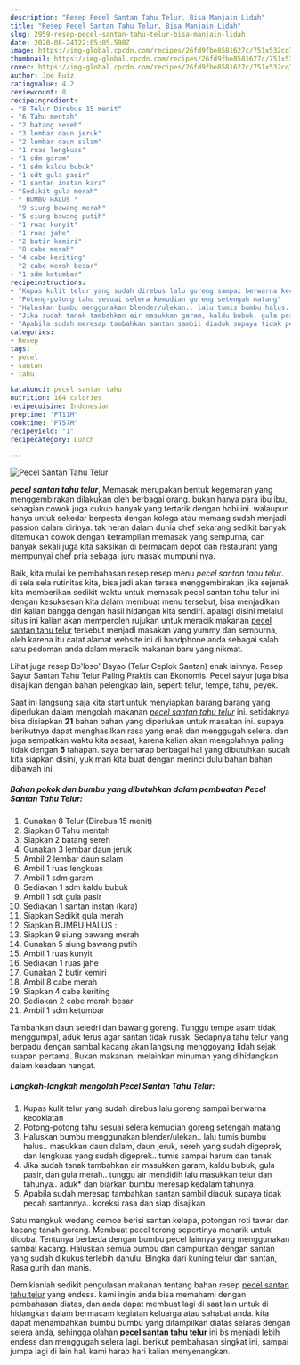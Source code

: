 ```yaml
---
description: "Resep Pecel Santan Tahu Telur, Bisa Manjain Lidah"
title: "Resep Pecel Santan Tahu Telur, Bisa Manjain Lidah"
slug: 2959-resep-pecel-santan-tahu-telur-bisa-manjain-lidah
date: 2020-08-24T22:05:05.598Z
image: https://img-global.cpcdn.com/recipes/26fd9fbe8581627c/751x532cq70/pecel-santan-tahu-telur-foto-resep-utama.jpg
thumbnail: https://img-global.cpcdn.com/recipes/26fd9fbe8581627c/751x532cq70/pecel-santan-tahu-telur-foto-resep-utama.jpg
cover: https://img-global.cpcdn.com/recipes/26fd9fbe8581627c/751x532cq70/pecel-santan-tahu-telur-foto-resep-utama.jpg
author: Joe Ruiz
ratingvalue: 4.2
reviewcount: 8
recipeingredient:
- "8 Telur Direbus 15 menit"
- "6 Tahu mentah"
- "2 batang sereh"
- "3 lembar daun jeruk"
- "2 lembar daun salam"
- "1 ruas lengkuas"
- "1 sdm garam"
- "1 sdm kaldu bubuk"
- "1 sdt gula pasir"
- "1 santan instan kara"
- "Sedikit gula merah"
- " BUMBU HALUS "
- "9 siung bawang merah"
- "5 siung bawang putih"
- "1 ruas kunyit"
- "1 ruas jahe"
- "2 butir kemiri"
- "8 cabe merah"
- "4 cabe keriting"
- "2 cabe merah besar"
- "1 sdm ketumbar"
recipeinstructions:
- "Kupas kulit telur yang sudah direbus lalu goreng sampai berwarna kecoklatan"
- "Potong-potong tahu sesuai selera kemudian goreng setengah matang"
- "Haluskan bumbu menggunakan blender/ulekan.. lalu tumis bumbu halus.. masukkan daun dalam, daun jeruk, sereh yang sudah digeprek, dan lengkuas yang sudah digeprek.. tumis sampai harum dan tanak"
- "Jika sudah tanak tambahkan air masukkan garam, kaldu bubuk, gula pasir, dan gula merah.. tunggu air mendidih lalu masukkan telur dan tahunya.. aduk* dan biarkan bumbu meresap kedalam tahunya."
- "Apabila sudah meresap tambahkan santan sambil diaduk supaya tidak pecah santannya.. koreksi rasa dan siap disajikan"
categories:
- Resep
tags:
- pecel
- santan
- tahu

katakunci: pecel santan tahu 
nutrition: 164 calories
recipecuisine: Indonesian
preptime: "PT11M"
cooktime: "PT57M"
recipeyield: "1"
recipecategory: Lunch

---
```



![Pecel Santan Tahu Telur](https://img-global.cpcdn.com/recipes/26fd9fbe8581627c/751x532cq70/pecel-santan-tahu-telur-foto-resep-utama.jpg)

<b><i>pecel santan tahu telur</i></b>, Memasak merupakan bentuk kegemaran yang menggembirakan dilakukan oleh berbagai orang. bukan hanya para ibu ibu, sebagian cowok juga cukup banyak yang tertarik dengan hobi ini. walaupun hanya untuk sekedar berpesta dengan kolega atau memang sudah menjadi passion dalam dirinya. tak heran dalam dunia chef sekarang sedikit banyak ditemukan cowok dengan ketrampilan memasak yang sempurna, dan banyak sekali juga kita saksikan di bermacam depot dan restaurant yang mempunyai chef pria sebagai juru masak mumpuni nya.

Baik, kita mulai ke pembahasan resep resep menu <i>pecel santan tahu telur</i>. di sela sela rutinitas kita, bisa jadi akan terasa menggembirakan jika sejenak kita memberikan sedikit waktu untuk memasak pecel santan tahu telur ini. dengan kesuksesan kita dalam membuat menu tersebut, bisa menjadikan diri kalian bangga dengan hasil hidangan kita sendiri. apalagi disini melalui situs ini kalian akan memperoleh rujukan untuk meracik makanan <u>pecel santan tahu telur</u> tersebut menjadi masakan yang yummy dan sempurna, oleh karena itu catat alamat website ini di handphone anda sebagai salah satu pedoman anda dalam meracik makanan baru yang nikmat.

Lihat juga resep Bo&#39;loso&#39; Bayao (Telur Ceplok Santan) enak lainnya. Resep Sayur Santan Tahu Telur Paling Praktis dan Ekonomis. Pecel sayur juga bisa disajikan dengan bahan pelengkap lain, seperti telur, tempe, tahu, peyek.


Saat ini langsung saja kita start untuk menyiapkan barang barang yang diperlukan dalam mengolah makanan <u><i>pecel santan tahu telur</i></u> ini. setidaknya bisa disiapkan <b>21</b> bahan bahan yang diperlukan untuk masakan ini. supaya berikutnya dapat menghasilkan rasa yang enak dan menggugah selera. dan juga sempatkan waktu kita sesaat, karena kalian akan mengolahnya paling tidak dengan <b>5</b> tahapan. saya berharap berbagai hal yang dibutuhkan sudah kita siapkan disini, yuk mari kita buat dengan merinci dulu bahan bahan dibawah ini.

<!--inarticleads1-->

##### Bahan pokok dan bumbu yang dibutuhkan dalam pembuatan Pecel Santan Tahu Telur:

1. Gunakan 8 Telur (Direbus 15 menit)
1. Siapkan 6 Tahu mentah
1. Siapkan 2 batang sereh
1. Gunakan 3 lembar daun jeruk
1. Ambil 2 lembar daun salam
1. Ambil 1 ruas lengkuas
1. Ambil 1 sdm garam
1. Sediakan 1 sdm kaldu bubuk
1. Ambil 1 sdt gula pasir
1. Sediakan 1 santan instan (kara)
1. Siapkan Sedikit gula merah
1. Siapkan  BUMBU HALUS :
1. Siapkan 9 siung bawang merah
1. Gunakan 5 siung bawang putih
1. Ambil 1 ruas kunyit
1. Sediakan 1 ruas jahe
1. Gunakan 2 butir kemiri
1. Ambil 8 cabe merah
1. Siapkan 4 cabe keriting
1. Sediakan 2 cabe merah besar
1. Ambil 1 sdm ketumbar


Tambahkan daun seledri dan bawang goreng. Tunggu tempe asam tidak menggumpal, aduk terus agar santan tidak rusak. Sedapnya tahu telur yang berpadu dengan sambal kacang akan langsung menggoyang lidah sejak suapan pertama. Bukan makanan, melainkan minuman yang dihidangkan dalam keadaan hangat. 

<!--inarticleads2-->

##### Langkah-langkah mengolah Pecel Santan Tahu Telur:

1. Kupas kulit telur yang sudah direbus lalu goreng sampai berwarna kecoklatan
1. Potong-potong tahu sesuai selera kemudian goreng setengah matang
1. Haluskan bumbu menggunakan blender/ulekan.. lalu tumis bumbu halus.. masukkan daun dalam, daun jeruk, sereh yang sudah digeprek, dan lengkuas yang sudah digeprek.. tumis sampai harum dan tanak
1. Jika sudah tanak tambahkan air masukkan garam, kaldu bubuk, gula pasir, dan gula merah.. tunggu air mendidih lalu masukkan telur dan tahunya.. aduk* dan biarkan bumbu meresap kedalam tahunya.
1. Apabila sudah meresap tambahkan santan sambil diaduk supaya tidak pecah santannya.. koreksi rasa dan siap disajikan


Satu mangkuk wedang cemoe berisi santan kelapa, potongan roti tawar dan kacang tanah goreng. Membuat pecel terong sepertinya menarik untuk dicoba. Tentunya berbeda dengan bumbu pecel lainnya yang menggunakan sambal kacang. Haluskan semua bumbu dan campurkan dengan santan yang sudah dikukus terlebih dahulu. Bingka dari kuning telur dan santan, Rasa gurih dan manis. 

Demikianlah sedikit pengulasan makanan tentang bahan resep <u>pecel santan tahu telur</u> yang endess. kami ingin anda bisa memahami dengan pembahasan diatas, dan anda dapat membuat lagi di saat lain untuk di hidangkan dalam bermacam kegiatan keluarga atau sahabat anda. kita dapat menambahkan bumbu bumbu yang ditampilkan diatas selaras dengan selera anda, sehingga olahan <b>pecel santan tahu telur</b> ini bs menjadi lebih endess dan menggugah selera lagi. berikut pembahasan singkat ini, sampai jumpa lagi di lain hal. kami harap hari kalian menyenangkan.
